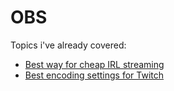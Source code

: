 # OBS

Topics i've already covered:

 - [Best way for cheap IRL streaming](OBS/irl.md)
 - [Best encoding settings for Twitch](/OBS/encoding.md)